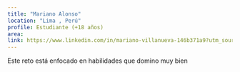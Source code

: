 ```yaml
---
title: "Mariano Alonso"
location: "Lima , Perú"
profile: Estudiante (+18 años)
area: 
link: https://www.linkedin.com/in/mariano-villanueva-146b371a9?utm_source=share&utm_campaign=share_via&utm_content=profile&utm_medium=android_app
---
```


Este reto está enfocado en habilidades que domino muy bien